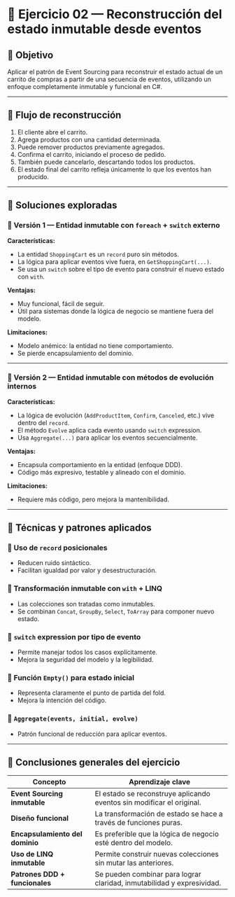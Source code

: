 # 🧪 Ejercicio 02 — Reconstrucción del estado inmutable desde eventos

## 🎯 Objetivo

Aplicar el patrón de Event Sourcing para reconstruir el estado actual de un carrito de compras a partir de una secuencia de eventos, utilizando un enfoque completamente inmutable y funcional en C#.

---

## 🔁 Flujo de reconstrucción

1. El cliente abre el carrito.
2. Agrega productos con una cantidad determinada.
3. Puede remover productos previamente agregados.
4. Confirma el carrito, iniciando el proceso de pedido.
5. También puede cancelarlo, descartando todos los productos.
6. El estado final del carrito refleja únicamente lo que los eventos han producido.

---

## 🧩 Soluciones exploradas

### 🔷 Versión 1 — **Entidad inmutable con `foreach` + `switch` externo**

**Características:**
- La entidad `ShoppingCart` es un `record` puro sin métodos.
- La lógica para aplicar eventos vive fuera, en `GetShoppingCart(...)`.
- Se usa un `switch` sobre el tipo de evento para construir el nuevo estado con `with`.

**Ventajas:**
- Muy funcional, fácil de seguir.
- Útil para sistemas donde la lógica de negocio se mantiene fuera del modelo.

**Limitaciones:**
- Modelo anémico: la entidad no tiene comportamiento.
- Se pierde encapsulamiento del dominio.

---

### 🔷 Versión 2 — **Entidad inmutable con métodos de evolución internos**

**Características:**
- La lógica de evolución (`AddProductItem`, `Confirm`, `Canceled`, etc.) vive dentro del `record`.
- El método `Evolve` aplica cada evento usando `switch` expression.
- Usa `Aggregate(...)` para aplicar los eventos secuencialmente.

**Ventajas:**
- Encapsula comportamiento en la entidad (enfoque DDD).
- Código más expresivo, testable y alineado con el dominio.

**Limitaciones:**
- Requiere más código, pero mejora la mantenibilidad.

---

## 🧠 Técnicas y patrones aplicados

### 🔹 Uso de `record` posicionales
- Reducen ruido sintáctico.
- Facilitan igualdad por valor y desestructuración.

### 🔹 Transformación inmutable con `with` + LINQ
- Las colecciones son tratadas como inmutables.
- Se combinan `Concat`, `GroupBy`, `Select`, `ToArray` para componer nuevo estado.

### 🔹 `switch` expression por tipo de evento
- Permite manejar todos los casos explícitamente.
- Mejora la seguridad del modelo y la legibilidad.

### 🔹 Función `Empty()` para estado inicial
- Representa claramente el punto de partida del fold.
- Mejora la intención del código.

### 🔹 `Aggregate(events, initial, evolve)`
- Patrón funcional de reducción para aplicar eventos.

---

## 🧾 Conclusiones generales del ejercicio

| Concepto | Aprendizaje clave |
|----------|-------------------|
| **Event Sourcing inmutable** | El estado se reconstruye aplicando eventos sin modificar el original. |
| **Diseño funcional** | La transformación de estado se hace a través de funciones puras. |
| **Encapsulamiento del dominio** | Es preferible que la lógica de negocio esté dentro del modelo. |
| **Uso de LINQ inmutable** | Permite construir nuevas colecciones sin mutar las anteriores. |
| **Patrones DDD + funcionales** | Se pueden combinar para lograr claridad, inmutabilidad y expresividad. |